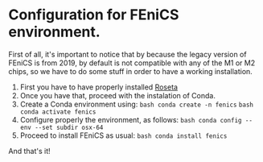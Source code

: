 # Configuration for FEniCS environment.
First of all, it's important to notice that by because the legacy version of FEniCS is from 2019,
by default is not compatible with any of the M1 or M2 chips, so we have to do some stuff in order 
to have a working installation.
1. First you have to have properly installed [Roseta](https://support.apple.com/en-us/HT211861)
2. Once you have that, proceed with the instalation of Conda.
3. Create a Conda environment using:
    `bash
    conda create -n fenics`
    `bash
    conda activate fenics`
4. Configure properly the environment, as follows:
    `bash
    conda config --env --set subdir osx-64`
5. Proceed to install FEniCS as usual:
    `bash
    conda install fenics`

And that's it!
